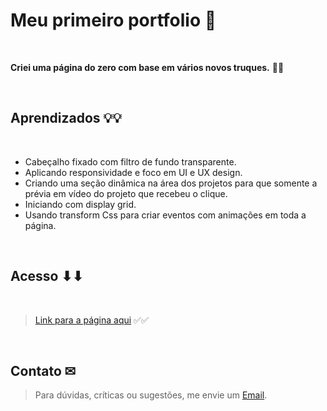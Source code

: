 # Meu primeiro portfolio 💓

<br>

**Criei uma página do zero com base em vários novos truques.** 👋👋

<br>

## Aprendizados 💡💡
<br>

* Cabeçalho fixado com filtro de fundo transparente.
* Aplicando responsividade e foco em UI e UX design.
* Criando uma seção dinâmica na área dos projetos para que somente a prévia em vídeo do projeto que recebeu o clique.
* Iniciando com display grid.
* Usando transform Css para criar eventos com animações em toda a página.



<br>

## Acesso ⬇⬇
<br>

> [Link para a página aqui](https://replica-butantan.vercel.app/) ✅✅

<br>

## Contato ✉

>Para dúvidas, críticas ou sugestões, me envie um [Email](mailto:brunoornelio@hotmail.com).
